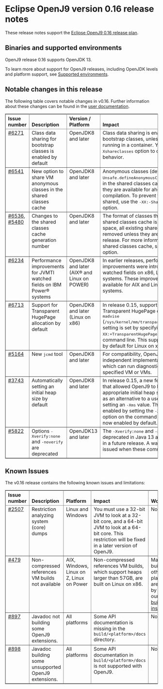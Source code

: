 <!--
* Copyright (c) 2019, 2019 IBM Corp. and others
*
* This program and the accompanying materials are made
* available under the terms of the Eclipse Public License 2.0
* which accompanies this distribution and is available at
* https://www.eclipse.org/legal/epl-2.0/ or the Apache
* License, Version 2.0 which accompanies this distribution and
* is available at https://www.apache.org/licenses/LICENSE-2.0.
*
* This Source Code may also be made available under the
* following Secondary Licenses when the conditions for such
* availability set forth in the Eclipse Public License, v. 2.0
* are satisfied: GNU General Public License, version 2 with
* the GNU Classpath Exception [1] and GNU General Public
* License, version 2 with the OpenJDK Assembly Exception [2].
*
* [1] https://www.gnu.org/software/classpath/license.html
* [2] http://openjdk.java.net/legal/assembly-exception.html
*
* SPDX-License-Identifier: EPL-2.0 OR Apache-2.0 OR GPL-2.0 WITH
* Classpath-exception-2.0 OR LicenseRef-GPL-2.0 WITH Assembly-exception
-->

# Eclipse OpenJ9 version 0.16 release notes

These release notes support the [Eclipse OpenJ9 0.16 release plan](https://projects.eclipse.org/projects/technology.openj9/releases/0.16/plan).

## Binaries and supported environments

OpenJ9 release 0.16 supports OpenJDK 13.

<!--Binaries are available at the AdoptOpenJDK project:

- [OpenJDK 13 with OpenJ9](https://adoptopenjdk.net/archive.html?variant=openjdk13&jvmVariant=openj9)

All builds are tested against the OpenJ9 functional verification (FV) test suite, the OpenJDK test suites, and additional tests at AdoptOpenJDK.-->

To learn more about support for OpenJ9 releases, including OpenJDK levels and platform support, see [Supported environments](https://eclipse.org/openj9/docs/openj9_support/index.html).


## Notable changes in this release

The following table covers notable changes in v0.16. Further information about these changes can be found in the [user documentation](https://www.eclipse.org/openj9/docs/version0.16/).

<table cellpadding="4" cellspacing="0" summary="" width="100%" rules="all" frame="border" border="1"><thead align="left">
<tr valign="bottom">
<th valign="bottom">Issue number</th>
<th valign="bottom">Description</th>
<th valign="bottom">Version / Platform</th>
<th valign="bottom">Impact</th>
</tr>
</thead>
<tbody>


<tr><td valign="top"><a href="https://github.com/eclipse/openj9/pull/6271">#6271</a></td>
<td valign="top">Class data sharing for bootstrap classes is enabled by default</td>
<td valign="top">OpenJDK8 and later</td>
<td valign="top">Class data sharing is enabled by default for bootstrap classes, unless your application is running in a container. You can use the <tt>-Xshareclasses</tt> option to change the default behavior.</td>
</tr>

<tr><td valign="top"><a href="https://github.com/eclipse/openj9/pull/6541">#6541</a></td>
<td valign="top">New option to share VM anonymous classes in the shared classes cache</td>
<td valign="top">OpenJDK8 and later</td>
<td valign="top">Anonymous classes (defined by <tt>Unsafe.defineAnonymousClass</tt>) are now stored in the shared classes cache by default so that they are available for ahead-of-time (AOT) compilation. To
prevent these classes being shared, use the <tt>-XX:-ShareAnonymousClasses</tt> option.</td>
</tr>

<tr><td valign="top"><a href="https://github.com/eclipse/openj9/pull/6536">#6536</a>, <a href="https://github.com/eclipse/openj9/pull/5480">#5480</a></td>
<td valign="top">Changes to the shared classes cache generation number</td>
<td valign="top">OpenJDK8 and later</td>
<td valign="top">The format of classes that are stored in the shared classes cache is changed. To save space, all existing shared caches can be removed unless they are in use by an earlier release. For more information about deleting a shared classes cache, see the <tt>-Xshareclasses</tt> option.</td>
</tr>

<tr><td valign="top"><a href="https://github.com/eclipse/openj9/pull/6234">#6234</a></td>
<td valign="top">Performance improvements for JVMTI watched fields on IBM Power&reg; systems</td>
<td valign="top">OpenJDK8 and later (AIX&reg; and Linux on POWER)</td>
<td valign="top">In earlier releases, performance improvements were introduced for JVMTI watched fields on x86, Linux on Z, and z/OS systems. These
improvements are now available for AIX and Linux on POWER systems.</td>
</tr>

<tr><td valign="top"><a href="https://github.com/eclipse/openj9/pull/6713">#6713</a></td>
<td valign="top">Support for Transparent HugePage allocation by default</td>
<td valign="top">OpenJDK8 and later (Linux on x86)</td>
<td valign="top">In release 0.15, support was introduced for Transparent HugePage on Linux when the <tt>madvise</tt> (<tt>/sys/kernel/mm/transparent_hugepage/enabled</tt>) setting is set by specifying the <tt>-XX:+TransparentHugePage</tt> option on the command line. This support is now enabled by default for Linux on x86 systems. </td>
</tr>

<tr><td valign="top"><a href="https://github.com/eclipse/openj9/pull/5164">#5164</a></td>
<td valign="top">New <tt>jcmd</tt> tool</td>
<td valign="top">OpenJDK8 and later</td>
<td valign="top">For compatibility, OpenJ9 includes an independent implementation of the <tt>jcmd</tt> tool, which can run diagnostic commands on a specified VM or VMs.</td>
</tr>

<tr><td valign="top"><a href="https://github.com/eclipse/openj9/issues/3743">#3743</a></td>
<td valign="top">Automatically setting an initial heap size by default</td>
<td valign="top">OpenJDK8 and later</td>
<td valign="top">In release 0.15, a new feature was introduced that allowed OpenJ9 to learn and set an appropriate initial heap size for an application as an alternative to a user manually sizing and setting an <tt>-Xms</tt> value. This feature could be enabled by setting the <tt>-XX:+UseGCStartupHints</tt> option on the command line. This
option is now enabled by default.</td>
</tr>

<tr><td valign="top"><a href="https://github.com/eclipse/openj9/issues/5822">#5822</a></td>
<td valign="top">Options <tt>-Xverify:none</tt> and <tt>-noverify</tt> are deprecated</td>
<td valign="top">OpenJDK13 and later</td>
<td valign="top">The <tt>-Xverify:none</tt> and <tt>-noverify</tt> options are deprecated in Java 13 and might be removed in a future release. A warning message is issued when these commands are used.</td>
</tr>

</table>


## Known Issues

The v0.16 release contains the following known issues and limitations:

<table cellpadding="4" cellspacing="0" summary="" width="100%" rules="all" frame="border" border="1">
<thead align="left">
<tr valign="bottom">
<th valign="bottom">Issue number</th>
<th valign="bottom">Description</th>
<th valign="bottom">Platform</th>
<th valign="bottom">Impact</th>
<th valign="bottom">Workaround</th>
</tr>
</thead>
<tbody>

<tr><td valign="top"><a href="https://github.com/eclipse/openj9/issues/2507">#2507</a></td>
<td valign="top">Restriction analyzing system (core) dumps</td>
<td valign="top">Linux and Windows</td>
<td valign="top">You must use a 32-bit JVM to look at a 32-bit core, and a 64-bit JVM to look at a 64-bit core. This restriction will be fixed in a later version of OpenJ9.</td>
<td valign="top">None</td>
</tr>

<tr><td valign="top"><a href="https://github.com/eclipse/openj9/issues/479">#479</a></td>
<td valign="top">Non-compressed references VM builds not available</td>
<td valign="top">AIX, Windows, Linux on Z, Linux on Power</td>
<td valign="top">Non-compressed references VM builds, which support heaps larger than 57GB, are built on Linux on x86. </td>
<td valign="top">Manual builds on other platforms are possible by following our <a href="https://github.com/eclipse/openj9/blob/master/buildenv/Build_Instructions_V8.md">detailed build instructions</a>.</td>
</tr>

<tr><td valign="top"><a href="https://github.com/eclipse/openj9/issues/897">#897</a></td>
<td valign="top">Javadoc not building some OpenJ9 extensions.</td>
<td valign="top">All platforms</td>
<td valign="top">Some API documentation is missing in the <code>build/&lt;platform&gt;/docs</code> directory.</td>
<td valign="top">None</td>
</tr>

<tr><td valign="top"><a href="https://github.com/eclipse/openj9/issues/898">#898</a></td>
<td valign="top">Javadoc building some unsupported OpenJ9 extensions.</td>
<td valign="top">All platforms</td>
<td valign="top">Some API documentation in <code>build/&lt;platform&gt;/docs</code> is not supported with OpenJ9.</td>
<td valign="top">None</td>
</tr>

</tbody>
</table>

<!--
## Other changes

A full commit history for this release is available at [Eclipse OpenJ9 v0.16.0](https://github.com/eclipse/openj9/releases/tag/openj9-0.16.0).-->
